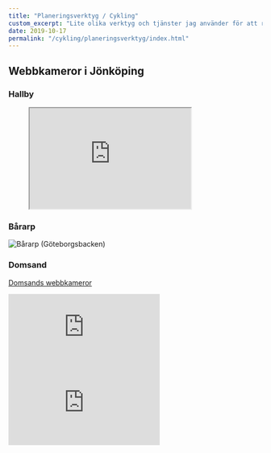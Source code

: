 ```yaml
---
title: "Planeringsverktyg / Cykling"
custom_excerpt: "Lite olika verktyg och tjänster jag använder för att reka inför stigcykling."
date: 2019-10-17
permalink: "/cykling/planeringsverktyg/index.html"
---
```


## Webbkameror i Jönköping

### Hallby

<figure class="embed">
    <iframe loading="lazy" style="aspect-ratio: 16/10; max-width: 100%;" src="https://www.hallbysok.se/webbkamera/" width="auto" height="200"></iframe>
</figure>

### Bårarp

![Bårarp (Göteborgsbacken)](https://api.trafikinfo.trafikverket.se/v2/Images/TrafficFlowCamera_39635870.jpeg)

### Domsand

[Domsands webbkameror](https://domsand.org/webbkameror-domsands-hamn/)

![Vy över vättern från Domsand](https://www.domsand.org/webcam/vattern/rename_returnjpg.php "Mot Vättern")
![Vy över hamnen i Domsand](https://www.domsand.org/webcam/hamn/rename_returnjpg.php "Mot hamnen")
